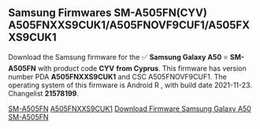 <h2>Samsung Firmwares SM-A505FN(CYV) A505FNXXS9CUK1/A505FNOVF9CUF1/A505FXXS9CUK1</h2>
Download the Samsung firmware for the ✅ <strong>Samsung Galaxy A50 </strong> ⭐ <strong>SM-A505FN</strong> with product code <strong>CYV</strong> <strong> from Cyprus</strong>. This firmware has version number PDA <strong>A505FNXXS9CUK1</strong> and CSC A505FNOVF9CUF1. The operating system of this firmware is Android R , with build date 2021-11-23. Changelist <strong>21578199</strong>.


[SM-A505FN](https://samfirm.shop/samsung/model/SM-A505FN)
[A505FNXXS9CUK1](https://samfirm.shop/samsung/pda/A505FNXXS9CUK1)
[Download Firmware Samsung Galaxy A50 SM-A505FN](https://samfirm.shop/samsung/firmware/476587)

